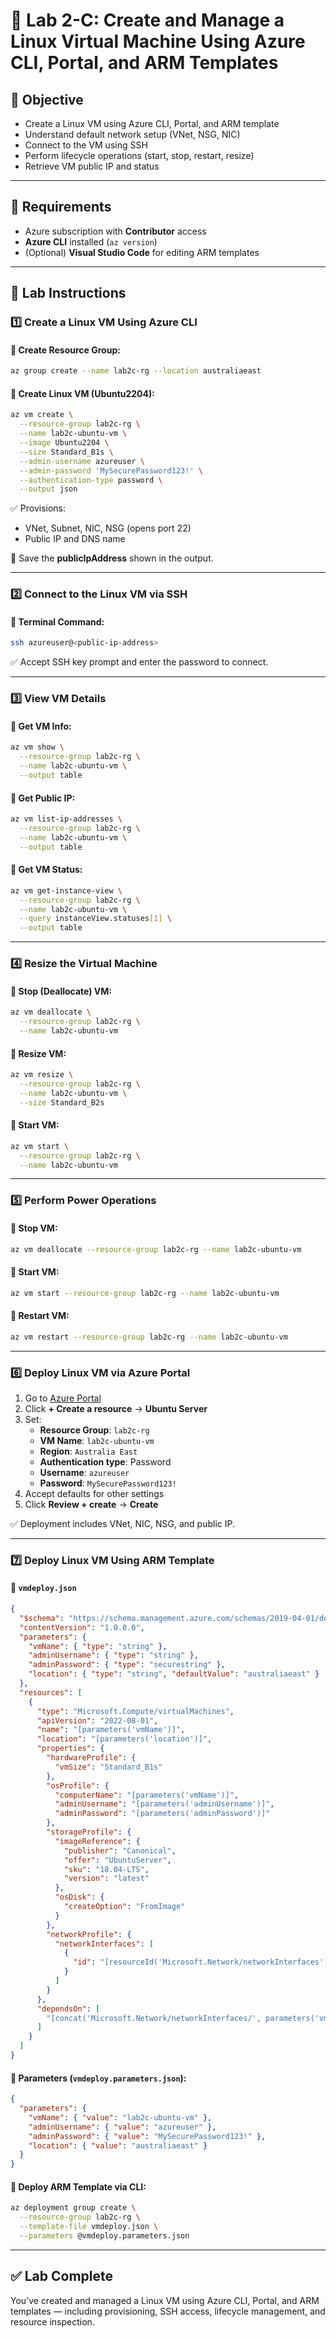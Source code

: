 # 🐧 Lab 2-C: Create and Manage a Linux Virtual Machine Using Azure CLI, Portal, and ARM Templates

## 🎯 Objective

- Create a Linux VM using Azure CLI, Portal, and ARM template
- Understand default network setup (VNet, NSG, NIC)
- Connect to the VM using SSH
- Perform lifecycle operations (start, stop, restart, resize)
- Retrieve VM public IP and status

---

## 🧰 Requirements

- Azure subscription with **Contributor** access
- **Azure CLI** installed (`az version`)
- (Optional) **Visual Studio Code** for editing ARM templates

---

## 👣 Lab Instructions

### 1️⃣ Create a Linux VM Using Azure CLI

#### 🔹 Create Resource Group:

```bash
az group create --name lab2c-rg --location australiaeast
```

#### 🔹 Create Linux VM (Ubuntu2204):

```bash
az vm create \
  --resource-group lab2c-rg \
  --name lab2c-ubuntu-vm \
  --image Ubuntu2204 \
  --size Standard_B1s \
  --admin-username azureuser \
  --admin-password 'MySecurePassword123!' \
  --authentication-type password \
  --output json
```

✅ Provisions:

- VNet, Subnet, NIC, NSG (opens port 22)
- Public IP and DNS name

🔑 Save the **publicIpAddress** shown in the output.

---

### 2️⃣ Connect to the Linux VM via SSH

#### 🔹 Terminal Command:

```bash
ssh azureuser@<public-ip-address>
```

✅ Accept SSH key prompt and enter the password to connect.

---

### 3️⃣ View VM Details

#### 🔹 Get VM Info:

```bash
az vm show \
  --resource-group lab2c-rg \
  --name lab2c-ubuntu-vm \
  --output table
```

#### 🔹 Get Public IP:

```bash
az vm list-ip-addresses \
  --resource-group lab2c-rg \
  --name lab2c-ubuntu-vm \
  --output table
```

#### 🔹 Get VM Status:

```bash
az vm get-instance-view \
  --resource-group lab2c-rg \
  --name lab2c-ubuntu-vm \
  --query instanceView.statuses[1] \
  --output table
```

---

### 4️⃣ Resize the Virtual Machine

#### 🔹 Stop (Deallocate) VM:

```bash
az vm deallocate \
  --resource-group lab2c-rg \
  --name lab2c-ubuntu-vm
```

#### 🔹 Resize VM:

```bash
az vm resize \
  --resource-group lab2c-rg \
  --name lab2c-ubuntu-vm \
  --size Standard_B2s
```

#### 🔹 Start VM:

```bash
az vm start \
  --resource-group lab2c-rg \
  --name lab2c-ubuntu-vm
```

---

### 5️⃣ Perform Power Operations

#### 🔹 Stop VM:

```bash
az vm deallocate --resource-group lab2c-rg --name lab2c-ubuntu-vm
```

#### 🔹 Start VM:

```bash
az vm start --resource-group lab2c-rg --name lab2c-ubuntu-vm
```

#### 🔹 Restart VM:

```bash
az vm restart --resource-group lab2c-rg --name lab2c-ubuntu-vm
```

---

### 6️⃣ Deploy Linux VM via Azure Portal

1. Go to [Azure Portal](https://portal.azure.com)
2. Click **+ Create a resource** → **Ubuntu Server**
3. Set:
   - **Resource Group**: `lab2c-rg`
   - **VM Name**: `lab2c-ubuntu-vm`
   - **Region**: `Australia East`
   - **Authentication type**: Password
   - **Username**: `azureuser`
   - **Password**: `MySecurePassword123!`
4. Accept defaults for other settings
5. Click **Review + create** → **Create**

✅ Deployment includes VNet, NIC, NSG, and public IP.

---

### 7️⃣ Deploy Linux VM Using ARM Template

#### 🔹 `vmdeploy.json`

```json
{
  "$schema": "https://schema.management.azure.com/schemas/2019-04-01/deploymentTemplate.json#",
  "contentVersion": "1.0.0.0",
  "parameters": {
    "vmName": { "type": "string" },
    "adminUsername": { "type": "string" },
    "adminPassword": { "type": "securestring" },
    "location": { "type": "string", "defaultValue": "australiaeast" }
  },
  "resources": [
    {
      "type": "Microsoft.Compute/virtualMachines",
      "apiVersion": "2022-08-01",
      "name": "[parameters('vmName')]",
      "location": "[parameters('location')]",
      "properties": {
        "hardwareProfile": {
          "vmSize": "Standard_B1s"
        },
        "osProfile": {
          "computerName": "[parameters('vmName')]",
          "adminUsername": "[parameters('adminUsername')]",
          "adminPassword": "[parameters('adminPassword')]"
        },
        "storageProfile": {
          "imageReference": {
            "publisher": "Canonical",
            "offer": "UbuntuServer",
            "sku": "18.04-LTS",
            "version": "latest"
          },
          "osDisk": {
            "createOption": "FromImage"
          }
        },
        "networkProfile": {
          "networkInterfaces": [
            {
              "id": "[resourceId('Microsoft.Network/networkInterfaces', concat(parameters('vmName'), '-nic'))]"
            }
          ]
        }
      },
      "dependsOn": [
        "[concat('Microsoft.Network/networkInterfaces/', parameters('vmName'), '-nic')]"
      ]
    }
  ]
}
```

#### 🔹 Parameters (`vmdeploy.parameters.json`):

```json
{
  "parameters": {
    "vmName": { "value": "lab2c-ubuntu-vm" },
    "adminUsername": { "value": "azureuser" },
    "adminPassword": { "value": "MySecurePassword123!" },
    "location": { "value": "australiaeast" }
  }
}
```

#### 🔹 Deploy ARM Template via CLI:

```bash
az deployment group create \
  --resource-group lab2c-rg \
  --template-file vmdeploy.json \
  --parameters @vmdeploy.parameters.json
```

---

## ✅ Lab Complete

You’ve created and managed a Linux VM using Azure CLI, Portal, and ARM templates — including provisioning, SSH access, lifecycle management, and resource inspection.

